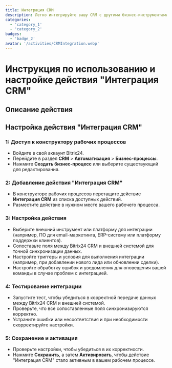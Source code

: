 ```yaml
---
title: Интеграция CRM
description: Легко интегрируйте вашу CRM с другими бизнес-инструментами.
categories: 
  - 'category_1'
  - 'category_2'
badges: 
  - 'badge_2'
avatar: '/activities/CRMIntegration.webp'
---
```

# Инструкция по использованию и настройке действия "Интеграция CRM"

## Описание действия

## **Настройка действия "Интеграция CRM"**

### 1: Доступ к конструктору рабочих процессов
- Войдите в свой аккаунт Bitrix24.
- Перейдите в раздел **CRM** > **Автоматизация** > **Бизнес-процессы**.
- Нажмите **Создать бизнес-процесс** или выберите существующий для редактирования.

### 2: Добавление действия "Интеграция CRM"
- В конструкторе рабочих процессов перетащите действие **Интеграция CRM** из списка доступных действий.
- Разместите действие в нужном месте вашего рабочего процесса.

### 3: Настройка действия
- Выберите внешний инструмент или платформу для интеграции (например, ПО для email-маркетинга, ERP-систему или платформу поддержки клиентов).
- Сопоставьте поля между Bitrix24 CRM и внешней системой для точной синхронизации данных.
- Настройте триггеры и условия для выполнения интеграции (например, при добавлении нового лида или обновлении сделки).
- Настройте обработку ошибок и уведомления для оповещения вашей команды в случае проблем с интеграцией.

### 4: Тестирование интеграции
- Запустите тест, чтобы убедиться в корректной передаче данных между Bitrix24 CRM и внешней системой.
- Проверьте, что все сопоставленные поля синхронизируются корректно.
- Устраните ошибки или несоответствия и при необходимости скорректируйте настройки.

### 5: Сохранение и активация
- Проверьте настройки, чтобы убедиться в их корректности.
- Нажмите **Сохранить**, а затем **Активировать**, чтобы действие "Интеграция CRM" стало активным в вашем рабочем процессе.